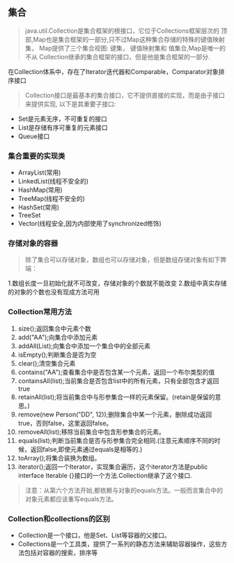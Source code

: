 ## 集合

>java.util.Collection是集合框架的根接口，它位于Collections框架层次的
顶部,Map也是集合框架的一部分,只不过Map这种集合存储的特殊的键值映射集，
Map提供了三个集合视图: 键集， 键值映射集和 值集合,Map是唯一的不从
Collection继承的集合框架的接口，但是他是集合框架的一部分.

在Collection体系中，存在了Iterator迭代器和Comparable，Comparator对象排序接口

> Collection接口是最基本的集合接口，它不提供直接的实现，而是由子接口来提供实现,
以下是其重要子接口:

* Set是元素无序，不可重复的接口
* List是存储有序可重复的元素接口
* Queue接口

### 集合重要的实现类

* ArrayList(常用)
* LinkedList(线程不安全的)
* HashMap(常用)
* TreeMap(线程不安全的)
* HashSet(常用)
* TreeSet
* Vector(线程安全,因为内部使用了synchronized修饰)

### 存储对象的容器

>除了集合可以存储对象，数组也可以存储对象，但是数组存储对象有如下弊端：

1.数组长度一旦初始化就不可改变，存储对象的个数就不能改变
2.数组中真实存储的对象的个数也没有现成方法可用

### Collection常用方法

1. size();返回集合中元素个数
2. add("AA");向集合中添加元素
3. addAll(List);向集合中添加一个集合中的全部元素
4. isEmpty();判断集合是否为空
5. clear();清空集合元素
6. contains("AA");查看集合中是否包含某一个元素，返回一个布尔类型的值
7. containsAll(list);当前集合是否包含list中的所有元素，只有全部包含才返回true
8. retainAll(list);将当前集合中与形参集合一样的元素保留。(retain是保留的意思。)
9. remove(new Person("DD", 12));删除集合中某一个元素，删除成功返回true，否则false，这里返回false。
10. removeAll(list);移除当前集合中包含形参集合的元素。
11. equals(list);判断当前集合是否与形参集合完全相同.(注意元素顺序不同的时候，返回false,即使元素通过equals是相等的.)
12. toArray();将集合装换为数组。
13. iterator();返回一个Iterator，实现集合遍历，这个iterator方法是public interface Iterable<T> {}接口的一个方法.Collection继承了这个接口.

>注意：从第六个方法开始,都依赖与对象的equals方法。一般而言集合中的对象元素都应该重写equals方法。

### Collection和collections的区别

* Collection是一个接口，他是Set、List等容器的父接口。
* Collections是一个工具类，提供了一系列的静态方法来辅助容器操作，这些方法包括对容器的搜索，排序等
